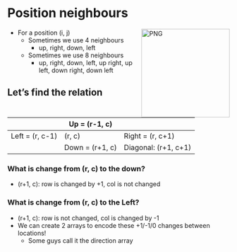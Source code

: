 # Position neighbours
<img align="right" height="200px" alt="PNG" src="https://user-images.githubusercontent.com/76912120/207775355-5af4911d-0aee-44e4-9727-41c77c3ae749.png" />

- For a position (i, j)
  - Sometimes we use 4 neighbours
     - up, right, down, left
  - Sometimes we use 8 neighbours
      - up, right, down, left, up right, up left, down right, down left
## Let’s find the relation

|                  |    Up = (r-1, c)        |                         | 
| -------------    |      -------------      |     -------------       |
| Left = (r, c-1)  |       (r, c)            |     Right = (r, c+1)    |
|                  |    Down = (r+1, c)      |   Diagonal: (r+1, c+1)  |

### What is change from (r, c) to the down?
  - (r+1, c): row is changed by +1, col is not changed
### What is change from (r, c) to the Left?
  - (r+1, c): row is not changed, col is changed by -1
- We can create 2 arrays to encode these +1/-1/0 changes between locations!
  - Some guys call it the direction array

